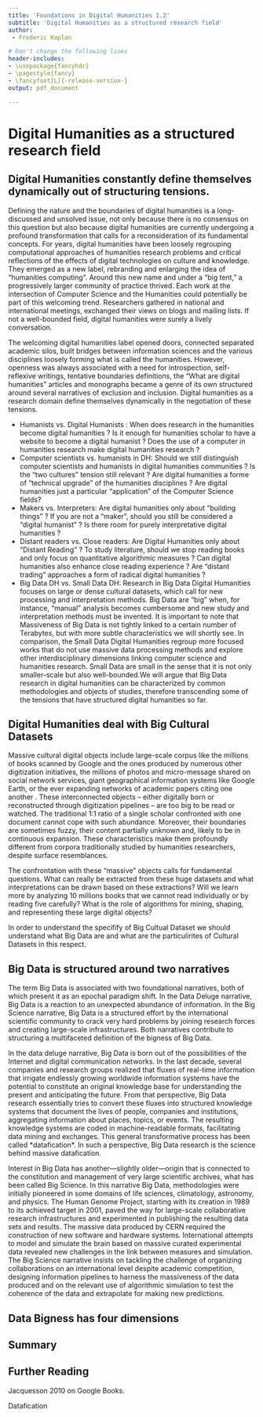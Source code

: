 ```yaml
---
title: 'Foundations in Digital Humanities 1.2'
subtitle: 'Digital Humanities as a structured research field'
author:
 - Frederic Kaplan

# Don't change the following lines
header-includes:
- \usepackage{fancyhdr}
- \pagestyle{fancy}
- \fancyfoot[L]{-release-version-}
output: pdf_document

---
```


# Digital Humanities as a structured research field

## **Digital Humanities constantly define themselves dynamically out of structuring tensions.** 

Defining the nature and the boundaries of digital humanities is a long-discussed and unsolved issue, not only because there is no consensus on this question but also because digital humanities are currently undergoing a profound transformation that calls for a reconsideration of its fundamental concepts. For years, digital humanities have been loosely regrouping computational approaches of humanities research problems and critical reflections of the effects of digital technologies on culture and knowledge. They emerged as a new label, rebranding and enlarging the idea of “humanities computing”.  Around this new name and under a “big tent,” a progressively larger community of practice thrived. Each work at the intersection of Computer Science and the Humanities could potentially be part of this welcoming trend. Researchers gathered in national and international meetings, exchanged their views on blogs and mailing lists. If not a well-bounded field, digital humanities were surely a lively conversation.

The welcoming digital humanities label opened doors, connected separated academic silos, built bridges between information sciences and the various disciplines loosely forming what is called the humanities. However, openness was always associated with a need for introspection, self-reflexive writings, tentative boundaries definitions, the “What are digital humanities” articles and monographs became a genre of its own structured around several narratives of exclusion and inclusion. Digital humanities as a research domain define themselves dynamically in the negotiation of these tensions. 

- Humanists vs. Digital Humanists : When does research in the humanities become digital humanities ? Is it enough for humanities scholar to have a website to become a digital humanist ? Does the use of a computer in humanities research make digital humanities research ?
- Computer scientists vs. humanists in DH: Should we still distinguish computer scientists and humanists in digital humanities communities ? Is the “two cultures” tension still relevant ? Are digital humanities a forme of “technical upgrade” of the humanities disciplines ? Are digital humanities just a particular “application” of the Computer Science fields?
- Makers vs. Interpreters: Are digital humanities only about “building things” ? If you are not a “maker”, should you still be considered a “digital humanist” ? Is there room for purely interpretative digital humanities ?
- Distant readers vs. Close readers: Are Digital Humanities only about “Distant Reading” ? To study literature, should we stop reading books and only focus on quantitative algorithmic measures ? Can digital humanities also enhance close reading experience ? Are “distant trading” approaches a form of radical digital humanities ?
- Big Data DH vs. Small Data DH: Research in Big Data Digital Humanities focuses on large or dense cultural datasets, which call for new processing and interpretation methods. Big Data are “big” when, for instance, “manual” analysis becomes cumbersome and new study and interpretation methods must be invented. It is important to note that Massiveness of Big Data is not tightly linked to a certain number of Terabytes, but with more subtle characteristics we will shortly see. In comparison, the Small Data Digital Humanities regroup more focused works that do not use massive data processing methods and explore other interdisciplinary dimensions linking computer science and humanities research. Small Data are small in the sense that it is not only smaller-scale but also well-bounded.We will argue that Big Data research in digital humanities can be characterized by common methodologies and objects of studies, therefore transcending some of the tensions that have structured digital humanities so far.

## Digital Humanities deal with Big Cultural Datasets

Massive cultural digital objects include large-scale corpus like the millions of books scanned by Google and the ones produced by numerous other digitization initiatives, the millions of photos and micro-message shared on social network services, giant geographical information systems like Google Earth, or the ever expanding networks of academic papers citing one another . These interconnected objects – either digitally born or reconstructed through digitization pipelines – are too big to be read or watched. The traditional 1:1 ratio of a single scholar confronted with one document cannot cope with such abundance. Moreover, their boundaries are sometimes fuzzy, their content partially unknown and, likely to be in continuous expansion. These characteristics make them profoundly different from corpora traditionally studied by humanities researchers, despite surface resemblances.

The confrontation with these “massive” objects calls for fundamental questions. What can really be extracted from these huge datasets and what interpretations can be drawn based on these extractions? Will we learn more by analyzing 10 millions books that we cannot read individually or by reading five carefully? What is the role of algorithms for mining, shaping, and representing these large digital objects?

In order to understand the specifify of Big Cultual Dataset we should understand what Big Data are and what are the particulirites of Cultural Datasets in this respect. 

## Big Data is structured around two narratives

The term Big Data is associated with two foundational narratives, both of which present it as an epochal paradigm shift. In the Data Deluge narrative, Big Data is a reaction to an unexpected abundance of information. In the Big Science narrative, Big Data is a structured effort by the international scientific community to crack very hard problems by joining research forces and creating large-scale infrastructures. Both narratives contribute to structuring a multifaceted definition of the bigness of Big Data.

In the data deluge narrative, Big Data is born out of the possibilities of the Internet and digital communication networks. In the last decade, several companies and research groups realized that fluxes of real-time information that irrigate endlessly growing worldwide information systems have the potential to constitute an original knowledge base for understanding the present and anticipating the future. From that perspective, Big Data research essentially tries to convert these fluxes into structured knowledge systems that document the lives of people, companies and institutions, aggregating information about places, topics, or events. The resulting knowledge systems are coded in machine-readable formats, facilitating data mining and exchanges. This general transformative process has been called \*datafication\*. In such a perspective, Big Data research is the science behind massive datafication.

Interest in Big Data has another—slightly older—origin that is connected to the constitution and management of very large scientific archives, what has been called Big Science. In this narrative Big Data, methodologies were initially pioneered in some domains of life sciences, climatology, astronomy, and physics. The Human Genome Project, starting with its creation in 1989 to its achieved target in 2001, paved the way for large-scale collaborative research infrastructures and experimented in publishing the resulting data sets and results. The massive data produced by CERN required the construction of new software and hardware systems. International attempts to model and simulate the brain based on massive curated experimental data revealed new challenges in the link between measures and simulation. The Big Science narrative insists on tackling the challenge of organizing collaborations on an international level despite academic competition, designing information pipelines to harness the massiveness of the data produced and on the relevant use of algorithmic simulation to test the coherence of the data and extrapolate for making new predictions.

## Data Bigness has four dimensions



## Summary



## Further Reading

Jacquesson 2010 on Google Books. 

Datafication

